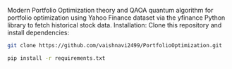 Modern Portfolio Optimization theory and QAOA quantum algorithm for portfolio optimization using Yahoo Finance dataset via the yfinance Python library to fetch historical stock data.
Installation:
Clone this repository and install dependencies:
```bash
git clone https://github.com/vaishnavi2499/PortfolioOptimization.git

pip install -r requirements.txt
